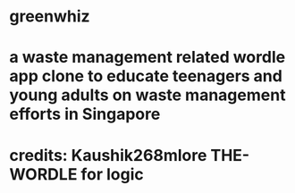 # greenwhiz

# a waste management related wordle app clone to educate teenagers and young adults on waste management efforts in Singapore

# credits: Kaushik268mlore THE-WORDLE for logic 
